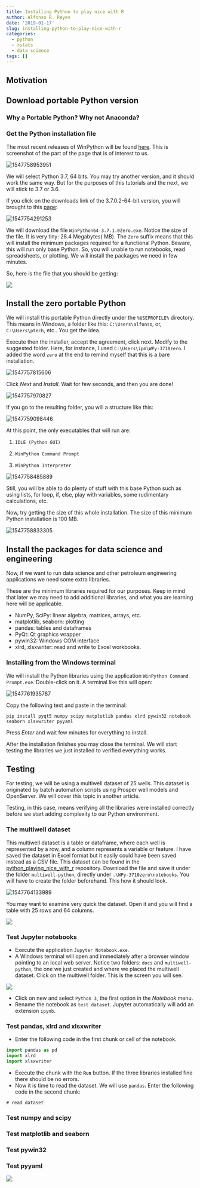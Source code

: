 ```yaml
---
title: Installing Python to play nice with R
author: Alfonso R. Reyes
date: '2019-01-17'
slug: installing-python-to-play-nice-with-r
categories:
  - python
  - rstats
  - data science
tags: []
---
```




## Motivation

## Download portable Python version

### Why a Portable Python? Why not Anaconda?



### Get the Python installation file

The most recent releases of WinPython will be found [here](http://winpython.github.io/#releases). This is screenshot of the part of the page that is of interest to us.

![1547758953951](/img/python_install_nice_r/1547758953951.png)

We will select Python 3.7, 64 bits. You may try another version, and it should work the same way. But for the purposes of this tutorials and the next, we will stick to 3.7 or 3.6.

If you click on the downloads link of the 3.7.0.2-64-bit version, you will brought to this [page](http://winpython.github.io/#releases):

![1547754291253](/img/python_install_nice_r/1547754291253.png)

We will download the file `WinPython64-3.7.1.0Zero.exe`. Notice the size of the file. It is very tiny: 28.4 Megabytes( MB). The `Zero` suffix means that this will install the minimum packages required for a functional Python. Beware, this will run only base Python. So, you will unable to run notebooks, read spreadsheets, or plotting. We will install the packages we need in few minutes.

So, here is the file that you should be getting:

![](/img/python_install_nice_r/1547758906561.png)

## Install the zero portable Python

We will install this portable Python directly under the `%USEPROFILE%` directory. This means in Windows, a folder like this: `C:\Users\alfonso`, or, `C:\Users\ptech`, etc.. You get the idea. 

Execute then the installer, accept the agreement, click next. Modify to the suggested folder. Here, for instance, I used `C:\Users\ipm\WPy-3710zero`. I added the word `zero` at the end to remind myself that this is a bare installation.

![1547757815606](/img/python_install_nice_r/1547757815606.png)

Click *Next* and *Install*. Wait for few seconds, and then you are done!

![1547757970827](/img/python_install_nice_r/1547757970827.png)

If you go to the resulting folder, you will a structure like this:

![1547759098446](/img/python_install_nice_r/1547759098446.png)

At this point, the only executables that will run are:

1. `IDLE (Python GUI)`

2. `WinPython Command Prompt`

3. `WinPython Interpreter`

![1547758485889](/img/python_install_nice_r/1547758485889.png)

Still, you will be able to do plenty of stuff with this base Python such as using lists, for loop, if, else, play with variables, some rudimentary calculations, etc.

Now, try getting the size of this whole installation. The size of this minimum Python installation is 100 MB.

![1547758833305](/img/python_install_nice_r/1547758833305.png)

## Install the packages for data science and engineering
Now, if we want to run data science and other petroleum engineering applications we need some extra libraries. 

These are the minimum libraries required for our purposes. Keep in mind that later we may need to add additional libraries, and what you are learning here will be applicable.

* NumPy, SciPy: linear algebra, matrices, arrays, etc.
* matplotlib, seaborn: plotting
* pandas: tables and dataframes
* PyQt: Qt graphics wrapper
* pywin32: Windows COM interface
* xlrd, xlsxwriter: read and write to Excel workbooks.

### Installing from the Windows terminal

We will install the Python libraries using the application `WinPython Command Prompt.exe`. Double-click on it. A terminal like this will open:

![1547761935787](/img/python_install_nice_r/1547761935787.png)

Copy the following text and paste in the terminal:
```
pip install pyqt5 numpy scipy matplotlib pandas xlrd pywin32 notebook seaborn xlsxwriter pyyaml
```
Press _Enter_ and wait few minutes for everything to install.

After the installation finishes you may close the terminal. We will start testing the libraries we just installed to verified everything works.

## Testing
For testing, we will be using a multiwell dataset of 25 wells. This dataset is originated by batch automation scripts using Prosper well models and OpenServer. We will cover this topic in another article. 

Testing, in this case, means verifying all the libraries were installed correctly before we start adding complexity to our Python environment.

### The multiwell dataset

This multiwell dataset is a table or dataframe, where each well is represented by a row, and a column represents a variable or feature. I have saved the dataset in Excel format but it easily could have been saved instead as a CSV file. This dataset can be found in the [python_playing_nice_with_r]() repository.  Download the file and save it under the folder `multiwell-python`, directly under `.\WPy-3710zero\notebooks`. You will have to create the folder beforehand. This how it should look.

![1547764133989](/img/python_install_nice_r/1547764133989.png)

You may want to examine very quick the dataset. Open it and you will find a table with 25 rows and 64 columns.

![](/img/python_install_nice_r/dataset_sample.png)

### Test Jupyter notebooks

* Execute the application `Jupyter Notebook.exe`.
* A Windows terminal will open and immediately after a browser window pointing to an local web server. Notice two folders: `docs` and `multiwell-python`, the one we just created and where we placed the multiwell dataset. Click on the multiwell folder. This is the screen you will see.

![](/img/python_install_nice_r/jupyter.png)

* Click on new and select `Python 3`, the first option in the _Notebook_ menu.
* Rename the notebook as `test dataset`. Jupyter automatically will add an extension `ipynb`.


### Test pandas, xlrd and xlsxwriter
* Enter the following code in the first chunk or cell of the notebook.

```python
import pandas as pd
import xlrd
import xlsxwriter
```

* Execute the chunk with the **`Run`** button. If the three libraries installed fine there should be no errors.
* Now it is time to read the dataset. We will use `pandas`. Enter the following code in the second chunk:

```
# read dataset

```


### Test numpy and scipy


### Test matplotlib and seaborn

### Test pywin32

### Test pyyaml

![](/img/python_install_nice_r/xyz.png)
